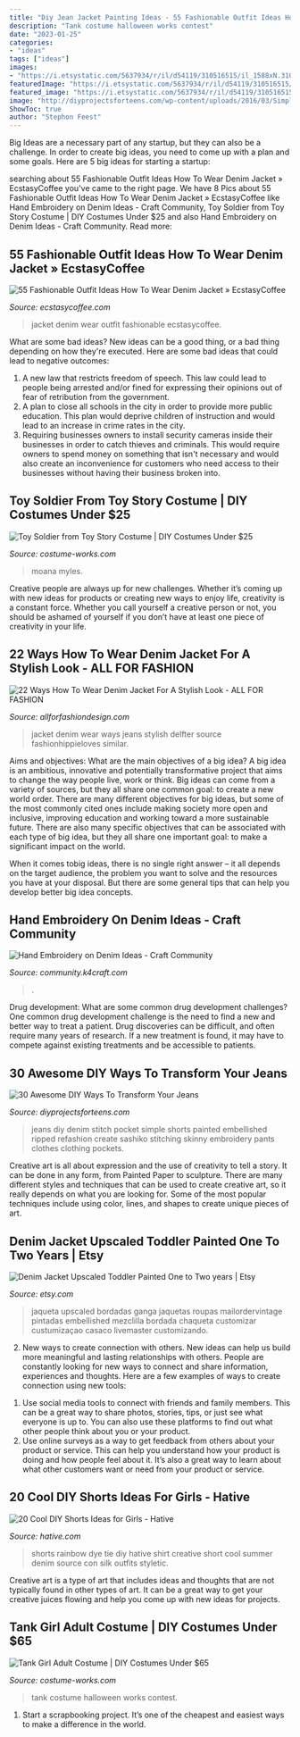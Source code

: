 ```yaml
---
title: "Diy Jean Jacket Painting Ideas - 55 Fashionable Outfit Ideas How To Wear Denim Jacket » Ecstasycoffee"
description: "Tank costume halloween works contest"
date: "2023-01-25"
categories:
- "ideas"
tags: ["ideas"]
images:
- "https://i.etsystatic.com/5637934/r/il/d54119/310516515/il_1588xN.310516515.jpg"
featuredImage: "https://i.etsystatic.com/5637934/r/il/d54119/310516515/il_1588xN.310516515.jpg"
featured_image: "https://i.etsystatic.com/5637934/r/il/d54119/310516515/il_1588xN.310516515.jpg"
image: "http://diyprojectsforteens.com/wp-content/uploads/2016/03/Simple-Stitch-Over-Denim-Pocket-Design.jpg"
ShowToc: true
author: "Stephon Feest"
---
```



Big Ideas are a necessary part of any startup, but they can also be a challenge. In order to create big ideas, you need to come up with a plan and some goals. Here are 5 big ideas for starting a startup: 

	

		
searching about 55 Fashionable Outfit Ideas How To Wear Denim Jacket » EcstasyCoffee you've came to the right page. We have 8 Pics about 55 Fashionable Outfit Ideas How To Wear Denim Jacket » EcstasyCoffee like Hand Embroidery on Denim Ideas - Craft Community, Toy Soldier from Toy Story Costume | DIY Costumes Under $25 and also Hand Embroidery on Denim Ideas - Craft Community. Read more:
		
    
## 55 Fashionable Outfit Ideas How To Wear Denim Jacket » EcstasyCoffee

<img loading=lazy src="https://i1.wp.com/www.ecstasycoffee.com/wp-content/uploads/2016/10/Denim-Jacket-3.jpg?resize=620%2C929" onerror="this.onerror=null;this.src='https://tse4.mm.bing.net/th?id=OIP.DajuVrz-a20VKgb6vbcuCgHaLG&amp;pid=15.1';" alt="55 Fashionable Outfit Ideas How To Wear Denim Jacket » EcstasyCoffee">

_Source: ecstasycoffee.com_

>jacket denim wear outfit fashionable ecstasycoffee. 

	

What are some bad ideas?
New ideas can be a good thing, or a bad thing depending on how they're executed. Here are some bad ideas that could lead to negative outcomes: 
1. A new law that restricts freedom of speech. This law could lead to people being arrested and/or fined for expressing their opinions out of fear of retribution from the government. 
2. A plan to close all schools in the city in order to provide more public education. This plan would deprive children of instruction and would lead to an increase in crime rates in the city. 
3. Requiring businesses owners to install security cameras inside their businesses in order to catch thieves and criminals. This would require owners to spend money on something that isn't necessary and would also create an inconvenience for customers who need access to their businesses without having their business broken into. 

    
## Toy Soldier From Toy Story Costume | DIY Costumes Under $25

<img loading=lazy src="https://photos.costume-works.com/full/toy_soldier_from_toy_story.jpg" onerror="this.onerror=null;this.src='https://tse4.mm.bing.net/th?id=OIP.YtNXLI1y08KBS_QiSMnJ-gHaMe&amp;pid=15.1';" alt="Toy Soldier from Toy Story Costume | DIY Costumes Under $25">

_Source: costume-works.com_

>moana myles. 

	

Creative people are always up for new challenges. Whether it’s coming up with new ideas for products or creating new ways to enjoy life, creativity is a constant force. Whether you call yourself a creative person or not, you should be ashamed of yourself if you don’t have at least one piece of creativity in your life.

    
## 22 Ways How To Wear Denim Jacket For A Stylish Look - ALL FOR FASHION

<img loading=lazy src="https://allforfashiondesign.com/wp-content/uploads/2014/03/kwa-10.jpg" onerror="this.onerror=null;this.src='https://tse4.mm.bing.net/th?id=OIP.-CPnIi4m9fP158SMfNFcRgHaLH&amp;pid=15.1';" alt="22 Ways How To Wear Denim Jacket For A Stylish Look - ALL FOR FASHION">

_Source: allforfashiondesign.com_

>jacket denim wear ways jeans stylish delfter source fashionhippieloves similar. 

	

Aims and objectives: What are the main objectives of a big idea?
A big idea is an ambitious, innovative and potentially transformative project that aims to change the way people live, work or think. Big ideas can come from a variety of sources, but they all share one common goal: to create a new world order.
There are many different objectives for big ideas, but some of the most commonly cited ones include making society more open and inclusive, improving education and working toward a more sustainable future. There are also many specific objectives that can be associated with each type of big idea, but they all share one important goal: to make a significant impact on the world.



When it comes tobig ideas, there is no single right answer – it all depends on the target audience, the problem you want to solve and the resources you have at your disposal. But there are some general tips that can help you develop better big idea concepts.

    
## Hand Embroidery On Denim Ideas - Craft Community

<img loading=lazy src="https://community.k4craft.com/wp-content/uploads/2017/07/old-jeans-4.jpg" onerror="this.onerror=null;this.src='https://tse4.mm.bing.net/th?id=OIP.I2wUd_Qxz04ZfZYqdy-7BQHaJ4&amp;pid=15.1';" alt="Hand Embroidery on Denim Ideas - Craft Community">

_Source: community.k4craft.com_

>. 

	

Drug development: What are some common drug development challenges?
One common drug development challenge is the need to find a new and better way to treat a patient. Drug discoveries can be difficult, and often require many years of research. If a new treatment is found, it may have to compete against existing treatments and be accessible to patients.

    
## 30 Awesome DIY Ways To Transform Your Jeans

<img loading=lazy src="http://diyprojectsforteens.com/wp-content/uploads/2016/03/Simple-Stitch-Over-Denim-Pocket-Design.jpg" onerror="this.onerror=null;this.src='https://tse4.mm.bing.net/th?id=OIP.0V8cczbUuBoeNtwSQ2gq_AHaLH&amp;pid=15.1';" alt="30 Awesome DIY Ways To Transform Your Jeans">

_Source: diyprojectsforteens.com_

>jeans diy denim stitch pocket simple shorts painted embellished ripped refashion create sashiko stitching skinny embroidery pants clothes clothing pockets. 

	

Creative art is all about expression and the use of creativity to tell a story. It can be done in any form, from Painted Paper to sculpture. There are many different styles and techniques that can be used to create creative art, so it really depends on what you are looking for. Some of the most popular techniques include using color, lines, and shapes to create unique pieces of art.

    
## Denim Jacket Upscaled Toddler Painted One To Two Years | Etsy

<img loading=lazy src="https://i.etsystatic.com/5637934/r/il/d54119/310516515/il_1588xN.310516515.jpg" onerror="this.onerror=null;this.src='https://tse1.mm.bing.net/th?id=OIP.oka4T6SAR_QegxPO8ZlyhAHaJ3&amp;pid=15.1';" alt="Denim Jacket Upscaled Toddler Painted One to Two years | Etsy">

_Source: etsy.com_

>jaqueta upscaled bordadas ganga jaquetas roupas mailordervintage pintadas embellished mezclilla bordada chaqueta customizar custumizaçao casaco livemaster customizando. 

	

2. New ways to create connection with others.
New ideas can help us build more meaningful and lasting relationships with others. People are constantly looking for new ways to connect and share information, experiences and thoughts. Here are a few examples of ways to create connection using new tools: 
1) Use social media tools to connect with friends and family members. This can be a great way to share photos, stories, tips, or just see what everyone is up to. You can also use these platforms to find out what other people think about you or your product. 
2) Use online surveys as a way to get feedback from others about your product or service. This can help you understand how your product is doing and how people feel about it. It’s also a great way to learn about what other customers want or need from your product or service.

    
## 20 Cool DIY Shorts Ideas For Girls - Hative

<img loading=lazy src="https://hative.com/wp-content/uploads/2015/01/diy-shorts-ideas/2-rainbow-tie-dye-shorts.jpg" onerror="this.onerror=null;this.src='https://tse2.mm.bing.net/th?id=OIP.-OBwYQLO4JKpt12L0m4xRQHaKX&amp;pid=15.1';" alt="20 Cool DIY Shorts Ideas for Girls - Hative">

_Source: hative.com_

>shorts rainbow dye tie diy hative shirt creative short cool summer denim source con silk outfits styletic. 

	

Creative art is a type of art that includes ideas and thoughts that are not typically found in other types of art. It can be a great way to get your creative juices flowing and help you come up with new ideas for projects.

    
## Tank Girl Adult Costume | DIY Costumes Under $65

<img loading=lazy src="https://photos.costume-works.com/full/tank_girl.jpg" onerror="this.onerror=null;this.src='https://tse4.mm.bing.net/th?id=OIP.T73Btwc9QfvWp5_zP715eQHaLH&amp;pid=15.1';" alt="Tank Girl Adult Costume | DIY Costumes Under $65">

_Source: costume-works.com_

>tank costume halloween works contest. 

	

1. Start a scrapbooking project. It’s one of the cheapest and easiest ways to make a difference in the world.

